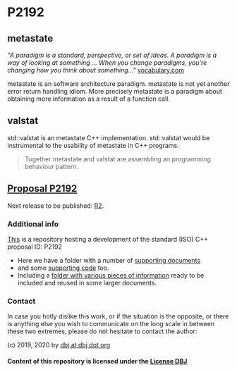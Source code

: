 # P2192

## metastate

*"A paradigm is a standard, perspective, or set of ideas. A paradigm is a way of looking at something ... When you change paradigms, you're changing how you think about something..."* [vocabulary.com](https://www.vocabulary.com/dictionary/paradigm)

metastate is an software architecture paradigm. metastate is not yet another error return handling idiom. More precisely metastate is a paradigm about obtaining more information as a result of a function call. 

##  valstat

std::valstat is an metastate C++ implementation. std::valstat would be instrumental to the usability of metastate in C++ programs. 

> Together metastate and valstat are assembling an programming behaviour pattern.

## [Proposal P2192](.P2192R1.md)

Next release to be published: [R2](.P2192R2.md).

### Additional info

[This](https://github.com/DBJDBJ/metastate) is a repository hosting a development of the standard (ISO) C++ proposal ID: P2192 


- Here we have a folder with a number of [supporting documents](./supporting_documents/) 
- and some [supporting code](./code/) too. 
- Including a [folder with various pieces of information](./kb_documents/) ready to be included and reused in some larger documents.

### Contact

In case you hotly dislike this work, or if the situation is the opposite, or there is anything else you wish to communicate on the long scale in between these two extremes, please do not hesitate to contact the author:

(c) 2019, 2020 by [dbj at dbj dot org](mailto:dbj@dbj.org)

#### Content of this repository is licensed under the [License DBJ](./LICENSE.md)



